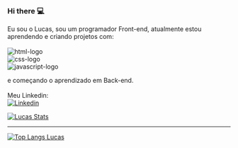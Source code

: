 ### Hi there :computer:

Eu sou o Lucas, sou um programador Front-end, atualmente estou aprendendo e criando projetos com:
<br>
<br>
    <img src="https://img.shields.io/badge/HTML5-E34F26?style=for-the-badge&logo=html5&logoColor=white" alt="html-logo" />
    <br>
    <img src="https://img.shields.io/badge/CSS3-1572B6?style=for-the-badge&logo=css3&logoColor=white" alt="css-logo" />
    <br>
    <img src="https://img.shields.io/badge/JavaScript-F7DF1E?style=for-the-badge&logo=javascript&logoColor=black" alt="javascript-logo" />
    <br>
    
e começando o aprendizado em Back-end.
<br>
<br>
Meu Linkedin:
<br>
<a href="https://www.linkedin.com/in/lucasseccatto/" target="_blank" >
<img src="https://img.shields.io/badge/LinkedIn-0077B5?style=for-the-badge&logo=linkedin&logoColor=white" alt="Linkedin"><a>

    
[![Lucas Stats](https://github-readme-stats.vercel.app/api?username=lucasseccatto)](https://github.com/anuraghazra/github-readme-stats)
 
 <hr>
 
[![Top Langs Lucas](https://github-readme-stats.vercel.app/api/top-langs/?username=lucasseccatto)](https://github.com/anuraghazra/github-readme-stats)
